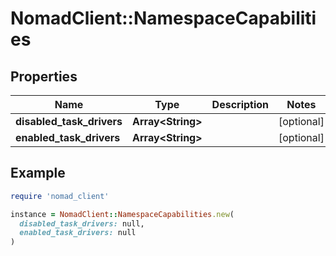 # NomadClient::NamespaceCapabilities

## Properties

| Name | Type | Description | Notes |
| ---- | ---- | ----------- | ----- |
| **disabled_task_drivers** | **Array&lt;String&gt;** |  | [optional] |
| **enabled_task_drivers** | **Array&lt;String&gt;** |  | [optional] |

## Example

```ruby
require 'nomad_client'

instance = NomadClient::NamespaceCapabilities.new(
  disabled_task_drivers: null,
  enabled_task_drivers: null
)
```

